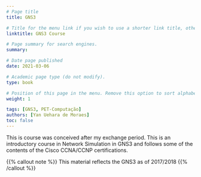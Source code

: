 ```yaml
---
# Page title
title: GNS3

# Title for the menu link if you wish to use a shorter link title, otherwise remove this option.
linktitle: GNS3 Course

# Page summary for search engines.
summary: 

# Date page published
date: 2021-03-06

# Academic page type (do not modify).
type: book

# Position of this page in the menu. Remove this option to sort alphabetically.
weight: 1

tags: [GNS3, PET-Computação]
authors: [Yan Uehara de Moraes]
toc: false
---
```


This is course was conceived after my exchange period. This is an introductory course in Network Simulation in GNS3 and follows some of the contents of the Cisco CCNA/CCNP certifications.

{{% callout note %}}
This material reflects the GNS3 as of 2017/2018
{{% /callout %}}